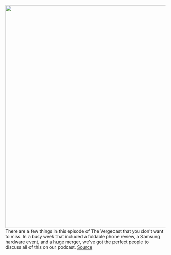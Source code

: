 <img src='https://cdn.vox-cdn.com/thumbor/7eEEtft9huZm9p-DUkTHaZ_pOKk=/0x0:2040x1360/1200x800/filters:focal(857x517:1183x843)/cdn.vox-cdn.com/uploads/chorus_image/image/66313725/awhite_200210_3893_0008.0.jpg' width='700px' /><br/>
There are a few things in this episode of The Vergecast that you don't want to miss. In a busy week that included a foldable phone review, a Samsung hardware event, and a huge merger, we've got the perfect people to discuss all of this on our podcast.
<a href='https://www.theverge.com/2020/2/14/21137704/motorola-razr-review-samsung-galaxy-s20-event-tmobile-sprint-merger-vergecast-podcast'> Source <a/>